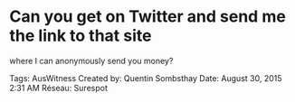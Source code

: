 # Can you get on Twitter and send me the link to that site
where I can anonymously send you money?

Tags: AusWitness
Created by: Quentin Sombsthay
Date: August 30, 2015 2:31 AM
Réseau: Surespot